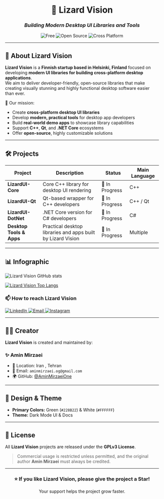 <!-- Lizard Vision README - Dark Theme with Green & White Palette -->

<div align="center">

# 🦎 **Lizard Vision**
### _Building Modern Desktop UI Libraries and Tools_

![Free](https://img.shields.io/badge/Free-Yes-228B22?style=for-the-badge&logoColor=white)
![Open Source](https://img.shields.io/badge/Open%20Source-Yes-228B22?style=for-the-badge&logoColor=white)
![Cross Platform](https://img.shields.io/badge/Cross%20Platform-Yes-228B22?style=for-the-badge&logoColor=white)

</div>

---

## 🌌 About Lizard Vision
**Lizard Vision** is a **Finnish startup based in Helsinki, Finland** focused on developing **modern UI libraries for building cross-platform desktop applications**.  
We aim to deliver developer-friendly, open-source libraries that make creating visually stunning and highly functional desktop software easier than ever.  

🚀 Our mission:  
- Create **cross-platform desktop UI libraries**  
- Develop **modern, practical tools** for desktop app developers  
- Build **real-world demo apps** to showcase library capabilities  
- Support **C++**, **Qt**, and **.NET Core** ecosystems  
- Offer **open-source**, highly customizable solutions  

---

## 🛠️ Projects
| Project               | Description                                                       | Status          | Main Language |
|-----------------------|-------------------------------------------------------------------|-----------------|---------------|
| **LizardUI-Core**      | Core C++ library for desktop UI rendering                          | 🚧 In Progress   | C++ |
| **LizardUI-Qt**        | Qt-based wrapper for C++ developers                                 | 🚧 In Progress   | C++ / Qt |
| **LizardUI-DotNet**    | .NET Core version for C# developers                                 | 🚧 In Progress   | C# |
| **Desktop Tools & Apps** | Practical desktop libraries and apps built by Lizard Vision        | 🚧 In Progress   | Multiple |

---

## 📊 Infographic

![Lizard Vision GitHub stats](https://github-readme-stats.vercel.app/api?username=lizardvision&show_icons=true&bg_color=000000&title_color=228B22&text_color=FFFFFF&icon_color=228B22)

[![Lizard Vision Top Langs](https://github-readme-stats.vercel.app/api/top-langs?username=lizardvision&hide=html,scss,stylus,blade,jupyter%20notebook,python,css,shell,batchfile,dockerfile,typescript&show_icons=true&bg_color=000000&title_color=228B22&text_color=FFFFFF&icon_color=228B22)](https://github.com/lizardvision)

### 📫 How to reach Lizard Vision

<div display="flex">
  <a href="https://www.linkedin.com/lizardvision/">
    <img src="https://img.shields.io/badge/linkedin-%23228B22.svg?style=for-the-badge&logo=linkedin&logoColor=white" alt="LinkedIn"/>
  </a>
  <a href="lizardvision@outlook.com">
    <img src="https://img.shields.io/badge/Email-%23228B22?style=for-the-badge&logo=gmail&logoColor=white" alt="Email"/>
  </a>
  <a href="https://instagram.com/lizardvision">
    <img src="https://img.shields.io/badge/Instagram-%23228B22?style=for-the-badge&logo=instagram&logoColor=white" alt="Instagram"/>
  </a>
</div>

---

## 👨‍💻 Creator
**Lizard Vision** is created and maintained by:  

### ✨ Amin Mirzaei  
- 📍 Location: Iran , Tehran
- 📧 Email: `aminmirzaei.og@gmail.com`  
- 🌍 GitHub: [@AminMirzaeiOne](https://github.com/AminMirzaeiOne)

---

## 🎨 Design & Theme
- **Primary Colors:** Green (`#228B22`) & White (`#FFFFFF`)  
- **Theme:** Dark Mode UI & Docs  

---

## 📜 License
All **Lizard Vision** projects are released under the **GPLv3 License**.  
> Commercial usage is restricted unless permitted, and the original author **Amin Mirzaei** must always be credited.  

---

<div align="center">

### ⭐ If you like Lizard Vision, please give the project a Star!  
Your support helps the project grow faster.  

</div>
